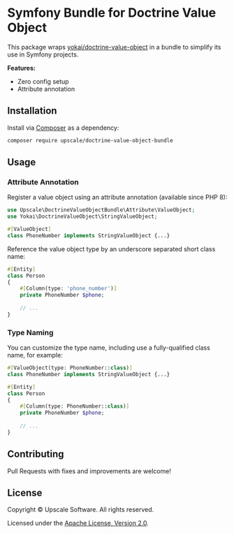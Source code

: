 Symfony Bundle for Doctrine Value Object
========================================

This package wraps [yokai/doctrine-value-object](https://github.com/yokai-php/doctrine-value-object) in a bundle to simplify its use in Symfony projects.

**Features:**
- Zero config setup
- Attribute annotation

## Installation

Install via [Composer](https://getcomposer.org/) as a dependency:
```bash
composer require upscale/doctrine-value-object-bundle
```

## Usage

### Attribute Annotation

Register a value object using an attribute annotation (available since PHP 8):

```php
use Upscale\DoctrineValueObjectBundle\Attribute\ValueObject;
use Yokai\DoctrineValueObject\StringValueObject;

#[ValueObject]
class PhoneNumber implements StringValueObject {...}
```

Reference the value object type by an underscore separated short class name:
```php
#[Entity]
class Person
{
    #[Column(type: 'phone_number')]
    private PhoneNumber $phone;
    
    // ...
}
```

### Type Naming

You can customize the type name, including use a fully-qualified class name, for example:
```php
#[ValueObject(type: PhoneNumber::class)]
class PhoneNumber implements StringValueObject {...}
```

```php
#[Entity]
class Person
{
    #[Column(type: PhoneNumber::class)]
    private PhoneNumber $phone;
    
    // ...
}
```

## Contributing

Pull Requests with fixes and improvements are welcome!

## License

Copyright © Upscale Software. All rights reserved.

Licensed under the [Apache License, Version 2.0](https://github.com/upscalesoftware/doctrine-value-object-bundle/blob/main/LICENSE.txt).
